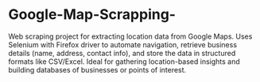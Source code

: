 # Google-Map-Scrapping-
Web scraping project for extracting location data from Google Maps. Uses Selenium with Firefox driver to automate navigation, retrieve business details (name, address, contact info), and store the data in structured formats like CSV/Excel. Ideal for gathering location-based insights and building databases of businesses or points of interest.
